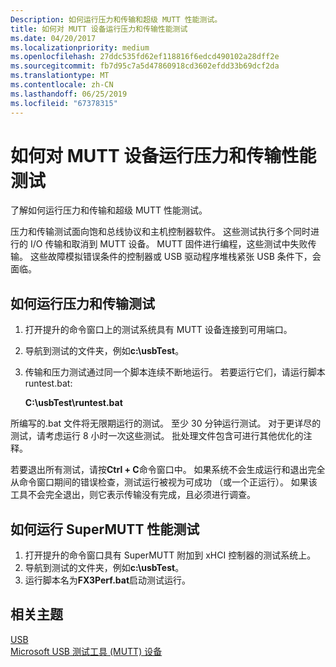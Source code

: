 ```yaml
---
Description: 如何运行压力和传输和超级 MUTT 性能测试。
title: 如何对 MUTT 设备运行压力和传输性能测试
ms.date: 04/20/2017
ms.localizationpriority: medium
ms.openlocfilehash: 27ddc535fd62ef118816f6edcd490102a28dff2e
ms.sourcegitcommit: fb7d95c7a5d47860918cd3602efdd33b69dcf2da
ms.translationtype: MT
ms.contentlocale: zh-CN
ms.lasthandoff: 06/25/2019
ms.locfileid: "67378315"
---
```

# <a name="how-to-run-stress-and-transfer-performance-tests-for-mutt-devices"></a>如何对 MUTT 设备运行压力和传输性能测试


了解如何运行压力和传输和超级 MUTT 性能测试。

压力和传输测试面向饱和总线协议和主机控制器软件。 这些测试执行多个同时进行的 I/O 传输和取消到 MUTT 设备。 MUTT 固件进行编程，这些测试中失败传输。 这些故障模拟错误条件的控制器或 USB 驱动程序堆栈紧张 USB 条件下，会面临。

## <a name="how-to-run-stress-and-transfer-tests"></a>如何运行压力和传输测试


1.  打开提升的命令窗口上的测试系统具有 MUTT 设备连接到可用端口。
2.  导航到测试的文件夹，例如**c:\\usbTest**。
3.  传输和压力测试通过同一个脚本连续不断地运行。 若要运行它们，请运行脚本 runtest.bat:

    **C:\\usbTest\\runtest.bat**

所编写的.bat 文件将无限期运行的测试。 至少 30 分钟运行测试。 对于更详尽的测试，请考虑运行 8 小时一次这些测试。 批处理文件包含可进行其他优化的注释。

若要退出所有测试，请按**Ctrl + C**命令窗口中。 如果系统不会生成运行和退出完全从命令窗口期间的错误检查，测试运行被视为可成功 （或一个正运行）。 如果该工具不会完全退出，则它表示传输没有完成，且必须进行调查。

## <a href="" id="supermutt-perf"></a>如何运行 SuperMUTT 性能测试


1.  打开提升的命令窗口具有 SuperMUTT 附加到 xHCI 控制器的测试系统上。
2.  导航到测试的文件夹，例如**c:\\usbTest**。
3.  运行脚本名为**FX3Perf.bat**启动测试运行。

## <a name="related-topics"></a>相关主题
[USB](https://docs.microsoft.com/windows-hardware/drivers/)  
[Microsoft USB 测试工具 (MUTT) 设备](microsoft-usb-test-tool--mutt--devices.md)  




